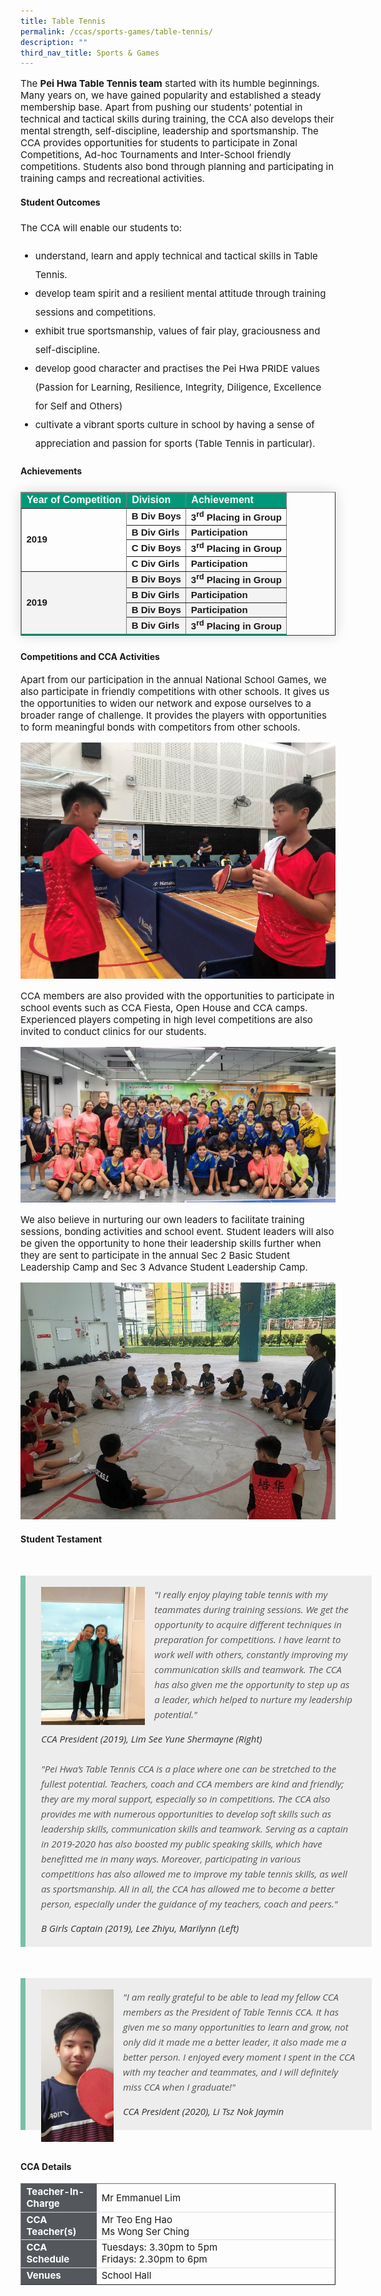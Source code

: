 ```yaml
---
title: Table Tennis
permalink: /ccas/sports-games/table-tennis/
description: ""
third_nav_title: Sports & Games
---
```

<p style="font-size:15px;">The <strong>Pei Hwa Table Tennis team</strong> started with its humble beginnings. Many years on, we have gained popularity and established a steady membership base. Apart from pushing our students&rsquo; potential in technical and tactical skills during training, the CCA also develops their mental strength, self-discipline, leadership and sportsmanship. The CCA provides opportunities for students to participate in Zonal Competitions, Ad-hoc Tournaments and Inter-School friendly competitions. Students also bond through planning and participating in training camps and recreational activities.</p>

<h4><strong>Student Outcomes</strong></h4>
<p style="font-size:15px; line-height:2;">The CCA will enable our students to:</p>
<ul>
		<li style="font-size:15px; line-height:2;"> understand, learn and apply technical and tactical skills in Table Tennis.</li>
		<li style="font-size:15px; line-height:2;"> develop team spirit and a resilient mental attitude through training sessions and competitions.</li>
		<li style="font-size:15px; line-height:2;"> exhibit true sportsmanship, values of fair play, graciousness and self-discipline.</li>
		<li style="font-size:15px; line-height:2;"> develop good character and practises the Pei Hwa PRIDE values (Passion for Learning, Resilience, Integrity, Diligence, Excellence for Self and Others)</li>
		<li style="font-size:15px; line-height:2;"> cultivate a vibrant sports culture in school by having a sense of appreciation and passion for sports (Table Tennis in particular).</li>
</ul>
	
<h4><strong>Achievements</strong></h4>
<table border="1" style="border-collapse: collapse;margin: 25px 0;font-size:15px;font-family: sans-serif;box-shadow: 0 0 20px rgba(0, 0, 0, 0.15);">
<thead style="background-color: #009879; font-weight: bold; font-size: 16px;">
<tr>
				<td style="text-align:left;color:white;">Year of Competition</td>
				<td style="text-align:left;color:white;">Division</td>
				<td style="text-align:left;color:white;">Achievement</td>
			</tr>
</thead>
	
<tbody>
<tr>
	<td rowspan="4" style="align:center;"><strong>2019</strong></td>
	<td style="font-size:15px;"><strong>B Div Boys</strong></td>
	<td style="font-size:15px;"><strong>3<sup>rd</sup> Placing in Group</strong></td>
</tr>
															
<tr style="font-size:15px;">
<td style="font-size:15px;"><strong>B Div Girls</strong></td>
	<td style="font-size:15px;"><strong>Participation</strong></td>
</tr>
	
<tr style="font-size:15px;">
	<td style="font-size:15px;"><strong>C Div Boys</strong></td>
	<td style="font-size:15px;"><strong>3<sup>rd</sup> Placing in Group</strong></td>
</tr>
	<tr style="font-size:15px;">
<td style="font-size:15px;"><strong>C Div Girls</strong></td>
	<td style="font-size:15px;"><strong>Participation</strong></td>
</tr>
<tr style="background-color:#f3f3f3;">
	<td rowspan="4"><strong>2019</strong></td>
	<td style="font-size:15px;"><strong>B Div Boys</strong></td>
	<td style="font-size:15px;"><strong>3<sup>rd</sup> Placing in Group</strong></td>
</tr>
															
<tr style="background-color:#f3f3f3;font-size:15px;">
<td style="font-size:15px;"><strong>B Div Girls</strong></td>
	<td style="font-size:15px;"><strong>Participation</strong></td>
</tr>
	
<tr style="background-color:#f3f3f3;">
	<td style="font-size:15px;"><strong>B Div Boys</strong></td>
	<td style="font-size:15px;"><strong>Participation</strong></td>
</tr>
	<tr style="background-color:#f3f3f3;font-size:15px;font-size:15px;border-bottom: 2px solid #009879;">
<td style="font-size:15px;"><strong>B Div Girls</strong></td>
	<td style="font-size:15px;"><strong>3<sup>rd</sup> Placing in Group</strong></td>
</tr>
										
</tbody>
</table>	
	
<h4 style="font-color:black;">Competitions and CCA Activities</h4>
<p style="font-size:15px;">Apart from our participation in the annual National School Games, we also participate in friendly competitions with other schools. It gives us the opportunities to widen our network and expose ourselves to a broader range of challenge. It provides the players with opportunities to form meaningful bonds with competitors from other schools.</p>

<img src="/images/tt1.jpg" style="align:center;">

<p style="font-size:15px;">CCA members are also provided with the opportunities to participate in school events such as CCA Fiesta, Open House and CCA camps. Experienced players competing in high level competitions are also invited to conduct clinics for our students.</p>

<img src="/images/tt2.jpg" style="align:center;">

<p style="font-size:15px;">We also believe in nurturing our own leaders to facilitate training sessions, bonding activities and school event. Student leaders will also be given the opportunity to hone their leadership skills further when they are sent to participate in the annual Sec 2 Basic Student Leadership Camp and Sec 3 Advance Student Leadership Camp.</p>

<img src="/images/tt3.jpg">

<h4><strong>Student Testament</strong></h4>
<blockquote style="font-size: 15px;
  width:100%;
  margin:50px auto;
  font-family:Open Sans;
  font-style:italic;
  color: #555555;
  padding:1.2em 25px 1.2em 25px;
  border-left:8px solid #78C0A8 ;
  line-height:1.6;
  position: relative;
  background:#EDEDED;">
<img align="left" alt="" src="/images/tt4.jpg" style="width: 33%;margin-right:15px;">
	"I really enjoy playing table tennis with my teammates during training sessions. We get the opportunity to acquire different techniques in preparation for competitions. I have learnt to work well with others, constantly improving my communication skills and teamwork. The CCA has also given me the opportunity to step up as a leader, which helped to nurture my leadership potential."
  <span style="display:block; color:#333333; margin-top:1em;font-size:15px;"><em>CCA President (2019), Lim See Yune Shermayne (Right)</em></span>
	<br>
	"Pei Hwa’s Table Tennis CCA is a place where one can be stretched to the fullest potential. Teachers, coach and CCA members are kind and friendly; they are my moral support, especially so in competitions. The CCA also provides me with numerous opportunities to develop soft skills such as leadership skills, communication skills and teamwork. Serving as a captain in 2019-2020 has also boosted my public speaking skills, which have benefitted me in many ways. Moreover, participating in various competitions has also allowed me to improve my table tennis skills, as well as sportsmanship. All in all, the CCA has allowed me to become a better person, especially under the guidance of my teachers, coach and peers."
	 <span style="display:block; color:#333333; margin-top:1em;font-size:15px;"><em>B Girls Captain (2019), Lee Zhiyu, Marilynn (Left)</em></span>
	</blockquote>
<blockquote style="font-size: 15px;
  width:100%;
  margin:50px auto;
  font-family:Open Sans;
  font-style:italic;
  color: #555555;
  padding:1.2em 25px 1.2em 25px;
  border-left:8px solid #78C0A8 ;
  line-height:1.6;
  position: relative;
  background:#EDEDED;">
<img align="left" alt="" src="/images/tt5.jpg" style="width: 23%;margin-right:15px;">
	"I am really grateful to be able to lead my fellow CCA members as the President of Table Tennis CCA. It has given me so many opportunities to learn and grow, not only did it made me a better leader, it also made me a better person. I enjoyed every moment I spent in the CCA with my teacher and teammates, and I will definitely miss CCA when I graduate!"
  <span style="display:block; color:#333333; margin-top:1em;font-size:15px;"><em>CCA President (2020), Li Tsz Nok Jaymin</em></span>
	</blockquote>

<h4><strong>CCA Details</strong></h4>
<table border="1" style="width:100%;">
	<tbody>
		<tr>
			<td style="background-color: #54585d; font-weight: bold; font-size: 15px; border: 1px solid #54585d; color:white;border-bottom: 1px solid #dddddd;width:24%;">Teacher-In-Charge</td>
			<td style="border: 1px solid #dddfe1;font-size: 15px;">Mr Emmanuel Lim</td>
		</tr>

<tr>
			<td style="background-color: #54585d; font-weight: bold; font-size: 15px; border: 1px solid #54585d;border-bottom: 1px solid #dddddd; color:white;">CCA Teacher(s)</td>
			<td style="border: 1px solid #dddfe1;font-size: 15px;">Mr Teo Eng Hao<br>Ms Wong Ser Ching</td>
		</tr>

<tr>
			<td style="background-color: #54585d; font-weight: bold; font-size: 15px; border: 1px solid #54585d; color:white;border-bottom: 1px solid #dddddd;">CCA Schedule</td>
			<td style="border: 1px solid #dddfe1;font-size: 15px;">Tuesdays: 3.30pm to 5pm<br>Fridays: 2.30pm to 6pm</td>
		</tr>
		
<tr>
			<td style="background-color: #54585d; font-weight: bold; font-size: 15px; border: 1px solid #54585d; color:white;">Venues</td>
			<td style="border: 1px solid #dddfe1;font-size: 15px;">School Hall</td>
		</tr>
		
</tbody>
	</table>